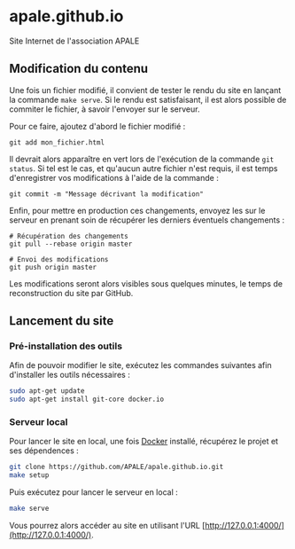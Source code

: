 # apale.github.io

Site Internet de l'association APALE

## Modification du contenu

Une fois un fichier modifié, il convient de tester le rendu du site en lançant la commande `make serve`. Si le rendu est
satisfaisant, il est alors possible de commiter le fichier, à savoir l'envoyer sur le serveur.

Pour ce faire, ajoutez d'abord le fichier modifié :

```
git add mon_fichier.html
```

Il devrait alors apparaître en vert lors de l'exécution de la commande `git status`. Si tel est le cas, et qu'aucun autre
fichier n'est requis, il est temps d'enregistrer vos modifications à l'aide de la commande :

```
git commit -m "Message décrivant la modification"
```

Enfin, pour mettre en production ces changements, envoyez les sur le serveur en prenant soin de récupérer les derniers
éventuels changements :

```
# Récupération des changements
git pull --rebase origin master

# Envoi des modifications
git push origin master
```

Les modifications seront alors visibles sous quelques minutes, le temps de reconstruction du site par GitHub.

## Lancement du site

### Pré-installation des outils

Afin de pouvoir modifier le site, exécutez les commandes suivantes afin d'installer les outils nécessaires :

``` sh
sudo apt-get update
sudo apt-get install git-core docker.io
```

### Serveur local 

Pour lancer le site en local, une fois [Docker](https://docs.docker.com/) installé, récupérez le projet et ses dépendences :

``` sh
git clone https://github.com/APALE/apale.github.io.git
make setup
```

Puis exécutez pour lancer le serveur en local :

``` sh
make serve
```

Vous pourrez alors accéder au site en utilisant l'URL [http://127.0.0.1:4000/](http://127.0.0.1:4000/).
